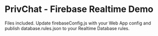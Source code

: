 # PrivChat - Firebase Realtime Demo

Files included. Update firebaseConfig.js with your Web App config and publish database.rules.json to your Realtime Database rules.
